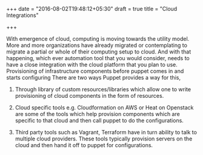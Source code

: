 +++
date = "2016-08-02T19:48:12+05:30"
draft = true
title = "Cloud Integrations"

+++

With emergence of cloud, computing is moving towards the utility model. More and more organizations have already migrated or contemplating to migrate a partial or whole of their computing setup to cloud. And with that happening, which ever automation tool that you would consider, needs to have a close integration with the cloud platform that you plan to use. Provisioning of infrastructure components before puppet comes in and starts configuring  There are two ways Puppet provides a way for this,


1. Through library of custom resources/libraries  which allow one to write provisioning of cloud components in the form of resources.

1. Cloud specific tools e.g. Cloudformation on AWS or Heat on Openstack are some of the tools which help provision components which are specific to that cloud and then call puppet to do the configurations.

1. Third party tools such as Vagrant, Terraform have in turn ability to talk to multiple cloud providers. These tools typically provision servers on the cloud and then hand it off to puppet for configurations.
